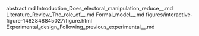 abstract.md
Introduction_Does_electoral_manipulation_reduce__.md
Literature_Review_The_role_of__.md
Formal_model__.md
figures/interactive-figure-1482848845027/figure.html
Experimental_design_Following_previous_experimental__.md
